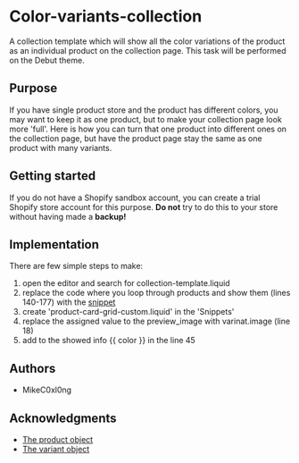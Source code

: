 # Color-variants-collection

A collection template which will show all the color variations of the product as an individual product on the collection page. This task will be performed on the Debut theme.

## Purpose
If you have single product store and the product has different colors, you may want to keep it as one product, but to make your collection page look more 'full'. 
Here is how you can turn that one product into different ones on the collection page, but have the product page stay the same as one product with many variants.

## Getting started
If you do not have a Shopify sandbox account, you can create a trial Shopify store account for this purpose. **Do not** try to do this to your store without having made a **backup!**

## Implementation
There are few simple steps to make:
1. open the editor and search for collection-template.liquid
2. replace the code where you loop through products and show them (lines 140-177) with the [snippet](Section/snippet.liquid)
3. create 'product-card-grid-custom.liquid' in the 'Snippets' 
4. replace the assigned value to the preview_image with varinat.image (line 18)
5. add to the showed info {{ color }} in the line 45

## Authors
- MikeC0xl0ng

## Acknowledgments
- [The product object](https://shopify.dev/docs/themes/liquid/reference/objects/product)
- [The variant object](https://shopify.dev/docs/themes/liquid/reference/objects/variant)


